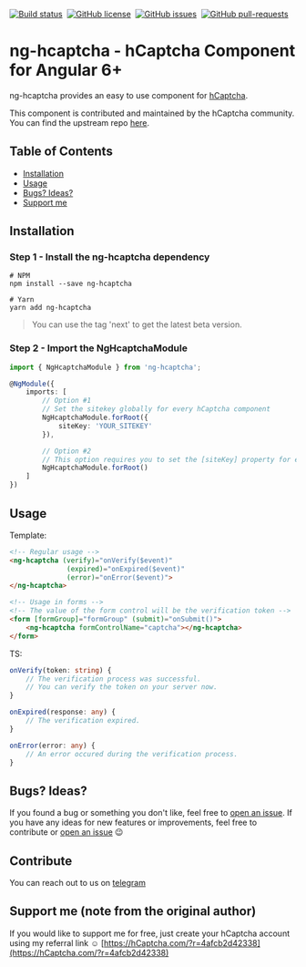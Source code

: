 [![Build status](https://api.travis-ci.org/hCaptcha/ng-hcaptcha.svg?branch=master)](https://travis-ci.org/hCaptcha/ng-hcaptcha)&nbsp;
[![GitHub license](https://img.shields.io/github/license/hCaptcha/ng-hcaptcha.svg)](https://github.com/hCaptcha/ng-hcaptcha/blob/master/LICENSE)&nbsp;
[![GitHub issues](https://img.shields.io/github/issues/hCaptcha/ng-hcaptcha.svg)](https://GitHub.com/hCaptcha/ng-hcaptcha/issues/)&nbsp;
[![GitHub pull-requests](https://img.shields.io/github/issues-pr/hCaptcha/ng-hcaptcha.svg)](https://GitHub.com/hCaptcha/ng-hcaptcha/pull/)

# ng-hcaptcha - hCaptcha Component for Angular 6+

ng-hcaptcha provides an easy to use component for [hCaptcha](https://hcaptcha.com). 

This component is contributed and maintained by the hCaptcha community. You can find the upstream repo [here](https://github.com/leNicDev/ng-hcaptcha).

## Table of Contents

- [Installation](#installation)
- [Usage](#usage)
- [Bugs? Ideas?](#bugs-ideas)
- [Support me](#support-me)

## Installation

### Step 1 - Install the ng-hcaptcha dependency

```shell
# NPM
npm install --save ng-hcaptcha

# Yarn
yarn add ng-hcaptcha
```

> You can use the tag 'next' to get the latest beta version.

### Step 2 - Import the NgHcaptchaModule
```ts
import { NgHcaptchaModule } from 'ng-hcaptcha';

@NgModule({
    imports: [
        // Option #1
        // Set the sitekey globally for every hCaptcha component
        NgHcaptchaModule.forRoot({
            siteKey: 'YOUR_SITEKEY'
        }),

        // Option #2
        // This option requires you to set the [siteKey] property for every hCaptcha component
        NgHcaptchaModule.forRoot()
    ]
})
```

## Usage

Template:
```html
<!-- Regular usage -->
<ng-hcaptcha (verify)="onVerify($event)"
              (expired)="onExpired($event)"
              (error)="onError($event)">
</ng-hcaptcha>

<!-- Usage in forms -->
<!-- The value of the form control will be the verification token -->
<form [formGroup]="formGroup" (submit)="onSubmit()">
    <ng-hcaptcha formControlName="captcha"></ng-hcaptcha>
</form>
```

TS:
```ts
onVerify(token: string) {
    // The verification process was successful.
    // You can verify the token on your server now.
}

onExpired(response: any) {
    // The verification expired.
}

onError(error: any) {
    // An error occured during the verification process.
}
```

## Bugs? Ideas?

If you found a bug or something you don't like, feel free to [open an issue](https://github.com/leNicDev/ng-hcaptcha/issues/new). If you have any ideas for new features or improvements, feel free to contribute or [open an issue](https://github.com/leNicDev/ng-hcaptcha/issues/new) :wink:

## Contribute
You can reach out to us on [telegram](https://t.me/hcaptchachat) 

## Support me (note from the original author)

If you would like to support me for free, just create your hCaptcha account using my referral link :relaxed:
[https://hCaptcha.com/?r=4afcb2d42338](https://hCaptcha.com/?r=4afcb2d42338)
